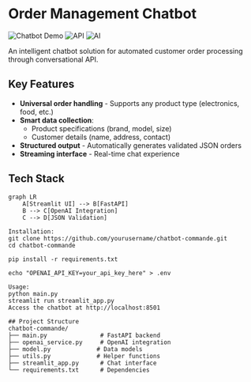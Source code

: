 # Order Management Chatbot

![Chatbot Demo](https://img.shields.io/badge/Demo-Streamlit-FF4B4B?logo=streamlit) 
![API](https://img.shields.io/badge/API-FastAPI-009688?logo=fastapi) 
![AI](https://img.shields.io/badge/Powered%20by-OpenAI-412991?logo=openai)

An intelligent chatbot solution for automated customer order processing through conversational API.

## Key Features

- **Universal order handling** - Supports any product type (electronics, food, etc.)
- **Smart data collection**:
  - Product specifications (brand, model, size)
  - Customer details (name, address, contact)
- **Structured output** - Automatically generates validated JSON orders
- **Streaming interface** - Real-time chat experience

## Tech Stack

```mermaid
graph LR
    A[Streamlit UI] --> B[FastAPI]
    B --> C[OpenAI Integration]
    C --> D[JSON Validation]

Installation:
git clone https://github.com/yourusername/chatbot-commande.git
cd chatbot-commande

pip install -r requirements.txt

echo "OPENAI_API_KEY=your_api_key_here" > .env

Usage:
python main.py
streamlit run streamlit_app.py
Access the chatbot at http://localhost:8501

## Project Structure
chatbot-commande/
├── main.py               # FastAPI backend
├── openai_service.py     # OpenAI integration
├── model.py             # Data models
├── utils.py             # Helper functions
├── streamlit_app.py      # Chat interface
└── requirements.txt      # Dependencies

